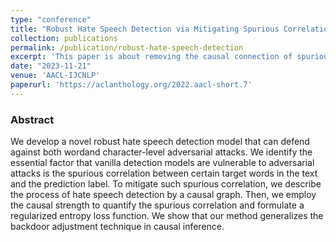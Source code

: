 ```yaml
---
type: "conference"
title: "Robust Hate Speech Detection via Mitigating Spurious Correlations"
collection: publications
permalink: /publication/robust-hate-speech-detection
excerpt: 'This paper is about removing the causal connection of spuriously correlated words to develop a robust hate speech detection model.'
date: "2023-11-21"
venue: 'AACL-IJCNLP'
paperurl: 'https://aclanthology.org/2022.aacl-short.7'
---
```

<h3> Abstract </h3>
We develop a novel robust hate speech detection model that can defend against both wordand character-level adversarial attacks. We identify the essential factor that vanilla detection models are vulnerable to adversarial attacks is the spurious correlation between certain target words in the text and the prediction label. To mitigate such spurious correlation, we describe the process of hate speech detection by a causal graph. Then, we employ the causal strength to quantify the spurious correlation and formulate a regularized entropy loss function. We show that our method generalizes the backdoor adjustment technique in causal inference.


